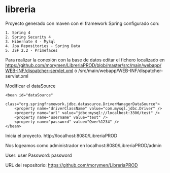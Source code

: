 # libreria

Proyecto generado con maven con el framework Spring configurado con: 

	1. Spring 4
	2. Spring Security 4
	3. Hibernate 4 - MySql
	4. Jpa Repositories - Spring Data
	5. JSF 2.2 - Primefaces 
	

Para realizar la conexión con la base de datos editar el fichero localizado en https://github.com/morymen/LibreriaPROD/blob/master/src/main/webapp/WEB-INF/dispatcher-servlet.xml
ó /src/main/webapp/WEB-INF/dispatcher-servlet.xml

Modificar el dataSource

	<bean id="dataSource"
		class="org.springframework.jdbc.datasource.DriverManagerDataSource">
		<property name="driverClassName" value="com.mysql.jdbc.Driver" />
		<property name="url" value="jdbc:mysql://localhost:3306/test" />
		<property name="username" value="test" />
		<property name="password" value="Qwer%1234" />
	</bean>
	
Inicia el proyecto. http://localhost:8080/LibreriaPROD

Nos logeamos como administrador en localhost:8080/LibreriaPROD/admin

User: user
Password: password


URL del repositorio: https://github.com/morymen/LibreriaPROD